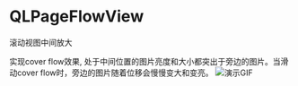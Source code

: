 # QLPageFlowView
滚动视图中间放大

实现cover flow效果, 处于中间位置的图片亮度和大小都突出于旁边的图片。当滑动cover flow时，旁边的图片随着位移会慢慢变大和变亮。
![演示GIF](https://github.com/clf1268/QLPageFlowView/blob/master/pageflow.gif)
